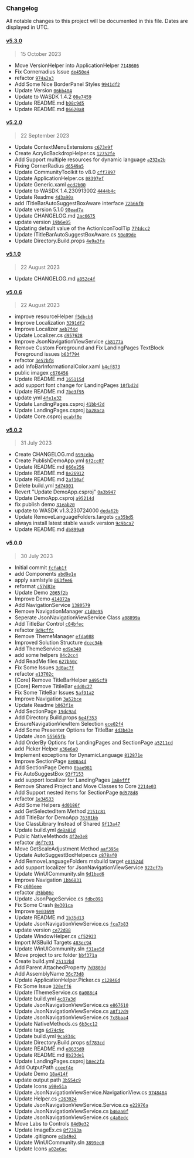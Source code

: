 ### Changelog

All notable changes to this project will be documented in this file. Dates are displayed in UTC.

#### [v5.3.0](https://github.com/WinUICommunity/WinUICommunity/compare/v5.2.0...v5.3.0)

> 15 October 2023

- Move VersionHelper into ApplicationHelper [`7148606`](https://github.com/WinUICommunity/WinUICommunity/commit/7148606cabffa6618867229a4f5dec32f1aa3ed2)
- Fix Cornerradius Issue [`de450e4`](https://github.com/WinUICommunity/WinUICommunity/commit/de450e46a4ccc1d6dade5878121b90d50eb26782)
- refactor [`974a2a3`](https://github.com/WinUICommunity/WinUICommunity/commit/974a2a3c6038bf6d1b6f86c60fe09a347fc73c12)
- Add Some Nice BorderPanel Styles [`9941df2`](https://github.com/WinUICommunity/WinUICommunity/commit/9941df225e66cd957e29d405f297cf4c7c130b3f)
- Update Version [`06bb404`](https://github.com/WinUICommunity/WinUICommunity/commit/06bb404d62740707319f25289db5d1b3fd6feb1c)
- Update to WASDK 1.4.2 [`08e7459`](https://github.com/WinUICommunity/WinUICommunity/commit/08e7459e1a213597e04ff04facb394318763cc5e)
- Update README.md [`b08c9d5`](https://github.com/WinUICommunity/WinUICommunity/commit/b08c9d543feaa344f3feb7c33efacfda1c27b828)
- Update README.md [`06620a8`](https://github.com/WinUICommunity/WinUICommunity/commit/06620a81d1719b8891592cb77ff3a05d96d82ab0)

#### [v5.2.0](https://github.com/WinUICommunity/WinUICommunity/compare/v5.1.0...v5.2.0)

> 22 September 2023

- Update ContextMenuExtensions [`c673e9f`](https://github.com/WinUICommunity/WinUICommunity/commit/c673e9f1941774f870e6ac5996e401863f168b01)
- Create AcrylicBackdropHelper.cs [`12752fe`](https://github.com/WinUICommunity/WinUICommunity/commit/12752fec6fbd8532fa85cfdc3073cc7954f91362)
- Add Support multiple resources for dynamic language [`a232e2b`](https://github.com/WinUICommunity/WinUICommunity/commit/a232e2bfc4be8aacf406f850e67d6d966ce981ce)
- Fixing CornerRadius [`d6549a5`](https://github.com/WinUICommunity/WinUICommunity/commit/d6549a576d164d9fb89a237b2a098c3f4db7cfb5)
- Update CommunityToolkit to v8.0 [`cff7897`](https://github.com/WinUICommunity/WinUICommunity/commit/cff7897ba83bd7b44bc277f882e1457e9a3ff8b6)
- Update ApplicationHelper.cs [`08397ef`](https://github.com/WinUICommunity/WinUICommunity/commit/08397ef20c5c1693f9905ca90e3712d4eb476b22)
- Update Generic.xaml [`ecd2b00`](https://github.com/WinUICommunity/WinUICommunity/commit/ecd2b004e80774d613a61a3feaa1e7c2dac249c7)
- Update to WASDK 1.4.230913002 [`4444b4c`](https://github.com/WinUICommunity/WinUICommunity/commit/4444b4c420d83421e916a13b4793860173589abc)
- Update Readme [`4d3a90a`](https://github.com/WinUICommunity/WinUICommunity/commit/4d3a90a550995b7eda17ae24aeae77469c626cd8)
- add ITitleBarAutoSuggestBoxAware interface [`72b66f0`](https://github.com/WinUICommunity/WinUICommunity/commit/72b66f0e827094a72c61ab7d2d43f7c294099db7)
- Update version 5.1.0 [`98ead7a`](https://github.com/WinUICommunity/WinUICommunity/commit/98ead7a8628da3caac799d3128d074c15008c27b)
- Update CHANGELOG.md [`2ac6675`](https://github.com/WinUICommunity/WinUICommunity/commit/2ac6675642a951f32cd67438dfd7044aa3cb68c7)
- update version [`19b6e05`](https://github.com/WinUICommunity/WinUICommunity/commit/19b6e0564980bc1c28776f0a87843695bfeec7f6)
- Updating default value of the ActionIconToolTip [`774dcc2`](https://github.com/WinUICommunity/WinUICommunity/commit/774dcc2f464491715b029380db13473642f49cbf)
- Update ITitleBarAutoSuggestBoxAware.cs [`50e89de`](https://github.com/WinUICommunity/WinUICommunity/commit/50e89de1055a1d6495c1af6fbe83cd61f411e49a)
- Update Directory.Build.props [`4e9a3fa`](https://github.com/WinUICommunity/WinUICommunity/commit/4e9a3fa8d88b97cdc41aa63bc324e4df14c2d2b3)

#### [v5.1.0](https://github.com/WinUICommunity/WinUICommunity/compare/v5.0.6...v5.1.0)

> 22 August 2023

- Update CHANGELOG.md [`a852c4f`](https://github.com/WinUICommunity/WinUICommunity/commit/a852c4fd343194585d3b03b77f84da2731dba58e)

#### [v5.0.6](https://github.com/WinUICommunity/WinUICommunity/compare/v5.0.2...v5.0.6)

> 22 August 2023

- improve resourceHelper [`f5dbcb6`](https://github.com/WinUICommunity/WinUICommunity/commit/f5dbcb6d394f1cc169387b7aa3d4d919e11bcfdf)
- Improve Localization [`3291df2`](https://github.com/WinUICommunity/WinUICommunity/commit/3291df2ea270b68ce038af48fbfe86b6775bfbd6)
- Improve Localizer [`aeb7f4d`](https://github.com/WinUICommunity/WinUICommunity/commit/aeb7f4d86ee5da6538bbc50be562021f3a43c89c)
- Update Localizer.cs [`d957628`](https://github.com/WinUICommunity/WinUICommunity/commit/d9576280e7bd734b06b4242c62aeb1f4eb4089da)
- Improve JsonNavigationViewService [`cb8177a`](https://github.com/WinUICommunity/WinUICommunity/commit/cb8177a6cbad7afd6726461191b5b4297a4f3f14)
- Remove Custom Foreground and Fix LandingPages TextBlock Foreground issues [`b63f794`](https://github.com/WinUICommunity/WinUICommunity/commit/b63f7944081a211c38a5d7cfe668ed2e5d36428a)
- refactor [`3e57bf8`](https://github.com/WinUICommunity/WinUICommunity/commit/3e57bf800381dec75f174c2f65a708fcb80a1687)
- add InfoBarInformationalColor.xaml [`b4cf873`](https://github.com/WinUICommunity/WinUICommunity/commit/b4cf873154688f7fbc1d103613b4d674479b2a31)
- public imagex [`c676456`](https://github.com/WinUICommunity/WinUICommunity/commit/c676456f53501c41c4e9a64b6e531ee5c5a25422)
- Update README.md [`165115d`](https://github.com/WinUICommunity/WinUICommunity/commit/165115dd6fcad74ed11abd21ea8ff73a27f64f54)
- add support font change for LandingPages [`10fbd2d`](https://github.com/WinUICommunity/WinUICommunity/commit/10fbd2df2667bbc99c5bee67fa1cdcd872fee3e8)
- Update README.md [`7be3f95`](https://github.com/WinUICommunity/WinUICommunity/commit/7be3f956091afa107d503837d071dc396c1f3272)
- update yml [`4fe1e32`](https://github.com/WinUICommunity/WinUICommunity/commit/4fe1e32d9a427173a031e2de16f9414d93105f78)
- Update LandingPages.csproj [`41bb42d`](https://github.com/WinUICommunity/WinUICommunity/commit/41bb42d077daf2881e58bc1533dac4fae22a65cc)
- Update LandingPages.csproj [`ba28aca`](https://github.com/WinUICommunity/WinUICommunity/commit/ba28aca53febc8a9d5bf106183988d8683d99db6)
- Update Core.csproj [`ecabf8e`](https://github.com/WinUICommunity/WinUICommunity/commit/ecabf8e8f35d21f6ccb7244e339f23d723a70630)

#### [v5.0.2](https://github.com/WinUICommunity/WinUICommunity/compare/v5.0.0...v5.0.2)

> 31 July 2023

- Create CHANGELOG.md [`699ceba`](https://github.com/WinUICommunity/WinUICommunity/commit/699cebae4083d09977d8e217b9c5be37d456d32a)
- Create PublishDemoApp.yml [`6f2cc07`](https://github.com/WinUICommunity/WinUICommunity/commit/6f2cc07c1ab3483eae351629fe2341ef493bc7c4)
- Update README.md [`866e256`](https://github.com/WinUICommunity/WinUICommunity/commit/866e2567af067564bef4dd5d67cd3f7484f9090b)
- Update README.md [`8e26912`](https://github.com/WinUICommunity/WinUICommunity/commit/8e26912df359247cd6106f94c80cf654985bbe66)
- Update README.md [`2af10af`](https://github.com/WinUICommunity/WinUICommunity/commit/2af10afa5f4074e2fbe2cb0c57147c472ec2d152)
- Delete build.yml [`5d74901`](https://github.com/WinUICommunity/WinUICommunity/commit/5d7490166443b39fc220bebf5dc32dcaaeedf14e)
- Revert "Update DemoApp.csproj" [`0a3b947`](https://github.com/WinUICommunity/WinUICommunity/commit/0a3b9473f0010e4c7a5d8acb3c26f6f2d1272031)
- Update DemoApp.csproj [`a95214d`](https://github.com/WinUICommunity/WinUICommunity/commit/a95214ddbc32bcf1b459ea5d3df0b73c61585769)
- fix publish demo [`31eab20`](https://github.com/WinUICommunity/WinUICommunity/commit/31eab201e01c75f92d006bd997f3dbb9f1427326)
- update to WASDK v1.3.230724000 [`deda62b`](https://github.com/WinUICommunity/WinUICommunity/commit/deda62b68ddd4a381eb0d2ef1cea82ff9eddf47d)
- Update RemoveLanguageFolders.targets [`ca35bd5`](https://github.com/WinUICommunity/WinUICommunity/commit/ca35bd5bf0f40db4986913f167c1e81f90c8472f)
- always install latest stable wasdk version [`9c9bca7`](https://github.com/WinUICommunity/WinUICommunity/commit/9c9bca78fee9086fe5ac681a511936a92386c56f)
- Update README.md [`db899a0`](https://github.com/WinUICommunity/WinUICommunity/commit/db899a0516f1b28252b71d5042e987a8aa84b6d2)

#### v5.0.0

> 30 July 2023

- Initial commit [`fcfab1f`](https://github.com/WinUICommunity/WinUICommunity/commit/fcfab1f6fac9e2d9e4a15c90bbc42fa0c77143f9)
- add Components [`abd9e1e`](https://github.com/WinUICommunity/WinUICommunity/commit/abd9e1e5d1db68f771f1293f6b7d9b49cf5f532e)
- apply xamlstyle [`863fee6`](https://github.com/WinUICommunity/WinUICommunity/commit/863fee66fff2fea0c91fb5f767e50f229bbf4a71)
- reformat [`c57d83e`](https://github.com/WinUICommunity/WinUICommunity/commit/c57d83e65fbd79841b20ec94f14d04c87e946ae3)
- Update Demo [`2065f2b`](https://github.com/WinUICommunity/WinUICommunity/commit/2065f2b8c639cec2a05c2bf2a9a05ee9069d0bbc)
- Improve Demo [`414072a`](https://github.com/WinUICommunity/WinUICommunity/commit/414072ad873d7c83d337f39cb2e0ccc4b71ff1d2)
- Add NavigationService [`1380579`](https://github.com/WinUICommunity/WinUICommunity/commit/1380579f0307c2dc8184689ed6e854910d83810b)
- Remove NavigationManager [`c1d0e95`](https://github.com/WinUICommunity/WinUICommunity/commit/c1d0e95e32e12e4b80eee3fe179034d5c37c91e3)
- Seperate JsonNavigationViewService Class [`a08899a`](https://github.com/WinUICommunity/WinUICommunity/commit/a08899a73f2718d345bf1f376368f268c7fa808c)
- Add TitleBar Control [`c04bfec`](https://github.com/WinUICommunity/WinUICommunity/commit/c04bfece26ba5093c016410dd8c10857e69a4d2b)
- refactor [`9d9cffc`](https://github.com/WinUICommunity/WinUICommunity/commit/9d9cffc359ab8969d6723f27d088431e82ebb455)
- Remove ThemeManager [`efda088`](https://github.com/WinUICommunity/WinUICommunity/commit/efda0880851e4dcddfc12aef6e6357abb687aa11)
- Improved Solution Structure [`dcec34b`](https://github.com/WinUICommunity/WinUICommunity/commit/dcec34b6b26605100f64ca811bd0fe4ddcd9f264)
- Add ThemeService [`ed9e340`](https://github.com/WinUICommunity/WinUICommunity/commit/ed9e3404fc3039ca5efac4c663f77f1046e4b694)
- add some helpers [`04c2cc4`](https://github.com/WinUICommunity/WinUICommunity/commit/04c2cc43e6b291ef2c1801275a66a9c25ccaa3c1)
- Add ReadMe files [`627b50c`](https://github.com/WinUICommunity/WinUICommunity/commit/627b50c19cacef81bf66409b81f8a410922ce5b6)
- Fix Some Issues [`3d0ac7f`](https://github.com/WinUICommunity/WinUICommunity/commit/3d0ac7f6d9b991e2a1ddf263869612dc62b90d62)
- refactor [`e13702c`](https://github.com/WinUICommunity/WinUICommunity/commit/e13702c3d9464efd98887bc61a871b9ecfbc24de)
- [Core] Remove TitleBarHelper [`a495cf9`](https://github.com/WinUICommunity/WinUICommunity/commit/a495cf905a63e8b8a48a548da6da6d4ee9b95a7b)
- [Core] Remove TitileBar [`edd0c27`](https://github.com/WinUICommunity/WinUICommunity/commit/edd0c27798af36562fea1d4b9f659a2c8c4551ce)
- Fix Some TitleBar Issues [`5af91a2`](https://github.com/WinUICommunity/WinUICommunity/commit/5af91a2b9449643fde6875112b4b98727315a04b)
- Improve Navigation [`3a52bce`](https://github.com/WinUICommunity/WinUICommunity/commit/3a52bce9beb2cda2d6a0b4c6b72bac622ddd0c1c)
- Update Readme [`b063f1e`](https://github.com/WinUICommunity/WinUICommunity/commit/b063f1e349557cb1d09090d3ae25d0f0350de46b)
- Add SectionPage [`19dc9ad`](https://github.com/WinUICommunity/WinUICommunity/commit/19dc9ad50ff95daef02711a667579170d3e88a9d)
- Add Directory.Build.props [`6e4f353`](https://github.com/WinUICommunity/WinUICommunity/commit/6e4f35308cf64312ba512348ee0a3a5f9b0bce75)
- EnsureNavigationViewItem Selection [`ece02f4`](https://github.com/WinUICommunity/WinUICommunity/commit/ece02f4aa84834be0fd7b64c4a667cf024f6d0f7)
- Add Some Presenter Options for TitleBar [`4d3b43e`](https://github.com/WinUICommunity/WinUICommunity/commit/4d3b43e1cb3d419e4926052f97a2036705b2abb5)
- Update Json [`55565fb`](https://github.com/WinUICommunity/WinUICommunity/commit/55565fbdee987e1f28539c3cd86ba7766e7264c4)
- Add OrderBy Options for LandingPages and SectionPage [`a5211cd`](https://github.com/WinUICommunity/WinUICommunity/commit/a5211cd03e93d484e832d934994eb340f98191d8)
- add Picker Helper [`e36e6a0`](https://github.com/WinUICommunity/WinUICommunity/commit/e36e6a0136f822199ae1d3071d3487b81dfd0d3d)
- Implement exceptions for DynamicLanguage [`812871e`](https://github.com/WinUICommunity/WinUICommunity/commit/812871e04ae5d7cc8c0b74213b6f30dda88d0c51)
- Improve SectionPage [`8e00a4d`](https://github.com/WinUICommunity/WinUICommunity/commit/8e00a4dbdb98945361519b4c176338ee12592c97)
- Add SectionPage Demo [`0bae981`](https://github.com/WinUICommunity/WinUICommunity/commit/0bae9818062325d6a472f39cb1137fcbf481fd74)
- Fix AutoSuggestBox [`93f7153`](https://github.com/WinUICommunity/WinUICommunity/commit/93f7153c454408aa089a8259d921186ef900c382)
- add support localizer for LandingPages [`1a8efff`](https://github.com/WinUICommunity/WinUICommunity/commit/1a8efffb47597e3ae10f3e02f4446840cd012a3a)
- Remove Shared Project and Move Classes to Core [`2214e03`](https://github.com/WinUICommunity/WinUICommunity/commit/2214e0325bb0eb0142fd63c69cc8c4cc33784b9b)
- Add Support nested items for SectionPage [`0d578d8`](https://github.com/WinUICommunity/WinUICommunity/commit/0d578d89ccf3ced7223326e92154639ef1e56e35)
- refactor [`1e34533`](https://github.com/WinUICommunity/WinUICommunity/commit/1e3453383964255191cf4bbfe637f3959ffcf37d)
- Add Some Helpers [`4d0186f`](https://github.com/WinUICommunity/WinUICommunity/commit/4d0186f0dc70d1ced3b469391bdac8059f73a3d7)
- add GetSelectedItem Method [`2151c81`](https://github.com/WinUICommunity/WinUICommunity/commit/2151c8146c236274577901a40ca77f6e43382ef0)
- Add TitleBar for DemoApp [`76301bb`](https://github.com/WinUICommunity/WinUICommunity/commit/76301bb6878fe9d7c28df488a84eb045d90ae8ff)
- Use ClassLibrary Instead of Shared [`9f13a47`](https://github.com/WinUICommunity/WinUICommunity/commit/9f13a472d3333c77763a4c99ae745ac5f9aed23c)
- Update build.yml [`de8a81d`](https://github.com/WinUICommunity/WinUICommunity/commit/de8a81d5b9dbdae22d0f201c5221c3a8ccda1e09)
- Public NativeMethods [`4f2e3e8`](https://github.com/WinUICommunity/WinUICommunity/commit/4f2e3e857bedda9ab13dc4aefb62a1c2b69167d9)
- refactor [`d6f7c91`](https://github.com/WinUICommunity/WinUICommunity/commit/d6f7c9184f33eec6ed96d365526424f353b22a98)
- Move GetScaleAdjustment Method [`aaf395e`](https://github.com/WinUICommunity/WinUICommunity/commit/aaf395ec054b0f214dca70535513b5b440fd6801)
- Update AutoSuggestBoxHelper.cs [`c878af0`](https://github.com/WinUICommunity/WinUICommunity/commit/c878af0c00e86499743ceb2d468c6ceeb8c5dc18)
- Add RemoveLanguageFolders msbuild target [`e01524d`](https://github.com/WinUICommunity/WinUICommunity/commit/e01524d20ee34fc6e6bb4df1fb7d6d0056d9a950)
- add support localizer for JsonNavigationViewService [`922cf7b`](https://github.com/WinUICommunity/WinUICommunity/commit/922cf7b879133e15dd9801e23bbed1405592fda8)
- Update WinUICommunity.sln [`9d1bed6`](https://github.com/WinUICommunity/WinUICommunity/commit/9d1bed6aeee89d0e1b654c2c9f7debac8c23c23a)
- Improve Navigation [`1bb6831`](https://github.com/WinUICommunity/WinUICommunity/commit/1bb6831489c3792eecfc2dd5c6ca72b7e555db06)
- Fix [`c606eee`](https://github.com/WinUICommunity/WinUICommunity/commit/c606eee63df854ed9cfa6309c565e56c81f025cf)
- refactor [`d5bb06e`](https://github.com/WinUICommunity/WinUICommunity/commit/d5bb06ed632a7bafb508c6cbcbbddd7f8f09b931)
- Update JsonPageService.cs [`fdbc091`](https://github.com/WinUICommunity/WinUICommunity/commit/fdbc09175bcb6153a97965aef7099af7569d3c15)
- Fix Some Crash [`8e301ca`](https://github.com/WinUICommunity/WinUICommunity/commit/8e301ca5d4d6a056d52c062e8c6e5932bb931cf6)
- Improve [`9e03699`](https://github.com/WinUICommunity/WinUICommunity/commit/9e0369928015b6702d945e5a5e38edbdbc6de589)
- Update README.md [`1b35d13`](https://github.com/WinUICommunity/WinUICommunity/commit/1b35d13d62a7c9b77b0d94284196744f4ba58f1f)
- Update JsonNavigationViewService.cs [`fca7b83`](https://github.com/WinUICommunity/WinUICommunity/commit/fca7b833996374a83d1fc8935494ec1e3428f1eb)
- update version [`ce72d88`](https://github.com/WinUICommunity/WinUICommunity/commit/ce72d88717befbc78f9cce2e451c8475b84b63da)
- Update WindowHelper.cs [`cf52923`](https://github.com/WinUICommunity/WinUICommunity/commit/cf529238512d2e834fde3dd9e51673a59967c055)
- Import MSBuild Targets [`483ec94`](https://github.com/WinUICommunity/WinUICommunity/commit/483ec94611e0d4038abb1ddd7e5e1a3021492fa6)
- Update WinUICommunity.sln [`f31ae5d`](https://github.com/WinUICommunity/WinUICommunity/commit/f31ae5de27e57b174dc6d2f91d49e1f2258ef6b7)
- Move project to src folder [`bbf371a`](https://github.com/WinUICommunity/WinUICommunity/commit/bbf371a5f64576bbe78c105be967f3b00d709c05)
- Create build.yml [`25112bd`](https://github.com/WinUICommunity/WinUICommunity/commit/25112bd264cdd8148e6403400d74caecc406ca0e)
- Add Parent AttachedProperty [`7d3803d`](https://github.com/WinUICommunity/WinUICommunity/commit/7d3803d420190a8580b48fde9ceea77eba32112c)
- Add AssemblyName [`36c73d8`](https://github.com/WinUICommunity/WinUICommunity/commit/36c73d80e34edb8ae3a011dd044e117e05ea669c)
- Update ApplicationHelper.Picker.cs [`c12846d`](https://github.com/WinUICommunity/WinUICommunity/commit/c12846d421d03b32f8c51937e73e8f6c062206c9)
- Fix Some Issue [`320eff6`](https://github.com/WinUICommunity/WinUICommunity/commit/320eff645564e90fee8390b8091b1e21dbec58dd)
- Update IThemeService.cs [`0a088c4`](https://github.com/WinUICommunity/WinUICommunity/commit/0a088c44ed9e80b295296e3efddfbe6541018bed)
- Update build.yml [`4c87a3d`](https://github.com/WinUICommunity/WinUICommunity/commit/4c87a3da8bc90b1792cf889d895fad80c777c0ed)
- Update JsonNavigationViewService.cs [`e867610`](https://github.com/WinUICommunity/WinUICommunity/commit/e8676100e7295ad07a4c50864cbcc11cd1b71dae)
- Update JsonNavigationViewService.cs [`a8f12d9`](https://github.com/WinUICommunity/WinUICommunity/commit/a8f12d93bea91d0a8588819fb723be536081d171)
- Update JsonNavigationViewService.cs [`7c8baa4`](https://github.com/WinUICommunity/WinUICommunity/commit/7c8baa4eaa41edfe94966e9773660979c2fd2d86)
- Update NativeMethods.cs [`6b3cc12`](https://github.com/WinUICommunity/WinUICommunity/commit/6b3cc129ff2014cbdebf9a53f012f2509450207d)
- Update tags [`6d74c9c`](https://github.com/WinUICommunity/WinUICommunity/commit/6d74c9c524b808d2f0cc2176085579ce71402383)
- Update build.yml [`9ca834c`](https://github.com/WinUICommunity/WinUICommunity/commit/9ca834c4204a48f93d59213864443f9f38134792)
- Update Directory.Build.props [`6f783cd`](https://github.com/WinUICommunity/WinUICommunity/commit/6f783cd3393120d0fff3745fcb4fe0e0745a4931)
- Update README.md [`e8635d0`](https://github.com/WinUICommunity/WinUICommunity/commit/e8635d0700ac47ff18de82132b5a901fdd0fda63)
- Update README.md [`8b23de1`](https://github.com/WinUICommunity/WinUICommunity/commit/8b23de1ac0e34d8b81056679eec0d164e9d276b5)
- Update LandingPages.csproj [`b8ec2fa`](https://github.com/WinUICommunity/WinUICommunity/commit/b8ec2fa9ae2d2bed6c64fadab5ff8f73bf79fef9)
- Add OutputPath [`cceef4e`](https://github.com/WinUICommunity/WinUICommunity/commit/cceef4e1c909d6e1176278a880295c657f71552d)
- Update Demo [`18a414f`](https://github.com/WinUICommunity/WinUICommunity/commit/18a414f465daaf3dbee5a96236561d673b03b0e1)
- update output path [`3b554c9`](https://github.com/WinUICommunity/WinUICommunity/commit/3b554c92f98f7c6ad2a3ea520e7fa8308a616570)
- Update Icons [`a98e51a`](https://github.com/WinUICommunity/WinUICommunity/commit/a98e51a3a918b04f34174e140c8e45b86e00c464)
- Update JsonNavigationViewService.NavigationView.cs [`9748484`](https://github.com/WinUICommunity/WinUICommunity/commit/9748484b56bb6e926fc4b71ba9f110d2855d34fc)
- Update Helper.cs [`c263924`](https://github.com/WinUICommunity/WinUICommunity/commit/c263924a99e4e65099b80d1f728c2f5ff7b98c43)
- Update JsonNavigationViewService.Service.cs [`e22976a`](https://github.com/WinUICommunity/WinUICommunity/commit/e22976af43c258d3e6fe22a2df495594f738f751)
- Update JsonNavigationViewService.cs [`b46aa0f`](https://github.com/WinUICommunity/WinUICommunity/commit/b46aa0fb3569b278ab25285d3ea688ba68570cfb)
- Update JsonNavigationViewService.cs [`c4a8edc`](https://github.com/WinUICommunity/WinUICommunity/commit/c4a8edc5b019f605238d214d5c92bd33ff3251ba)
- Move Labs to Controls [`04d9e32`](https://github.com/WinUICommunity/WinUICommunity/commit/04d9e3234888fd7d56d82ec4eb5621ec72fc48a6)
- Update ImageEx.cs [`8f7393a`](https://github.com/WinUICommunity/WinUICommunity/commit/8f7393abf9e24f968ac932a63298bf6617e3a102)
- Update .gitignore [`edb49e2`](https://github.com/WinUICommunity/WinUICommunity/commit/edb49e28eea9de627bf94ee0eb0f174e1fab4dce)
- Update WinUICommunity.sln [`3899ec0`](https://github.com/WinUICommunity/WinUICommunity/commit/3899ec071f420041779beabbd7a07e756090e0a0)
- Update Icons [`a02e6ac`](https://github.com/WinUICommunity/WinUICommunity/commit/a02e6ac9208efad544a5c791c4e1645876804948)

